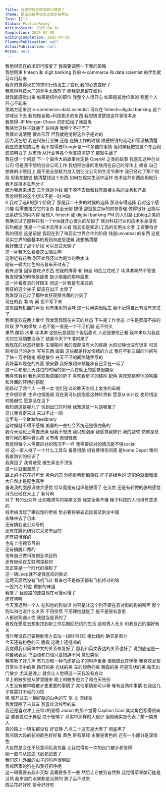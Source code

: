 ```yaml
---
Title: 我觉得现在的求职行情变了
Theme: 把话说给宇宙听之散步随手记
Tags: []()
Status: PublishReady
WritingStart: 2025-04-30
Completion: 2025-04-30
EditingCompletion: 2025-04-30
PlannedPublication: null
ActualPublication: null
Notes: null
---    
```

我觉得现在的求职行情变了 我需要调整一下我的策略    
我想侧重 fintech 和 digit banking 我的 e-commerce 和 data scientist 的优势就可以用起来    
我真的觉得现在的求职行情发生了变化 我的心态变好了     
我觉得科技大厂的竞争太激烈了 而我更想留在纽约    
就我能感觉出来 如果是纽约的职位 我整个人很开心 如果是其他位置的 我整个人开心不起来    
策略方面来说 e-commerce+data scientist 可以在 fintech+digital banking 这个领域坐下去 我想做金融+科技相关的东西 我想搞清楚钱这件事情本身    
我觉得 JP Morgan Chase 的职位给了我启发    
我感觉这样子就通了 说得通 我整个不拧巴了    
我很难说清楚 很难形容 但我就是觉得这样子是对的    
因为我在想 我在科技行业搞 还是 在搞工作的时候 顺便把钱的流动和管理搞清楚 我显然更想搞后者 我不觉得去Google是一件多酷的事情 但如果我把钱这个东西彻底搞明白了 从市场 从行业等各个角度搞清楚了 那就牛逼了     
我在想一个问题 下一个最伟大的故事肯定是 OpenAI 之类的故事 我喜欢这种创业公司 但是我不想给创业公司工作 我想把创业的思维用在自己的写作上 或者 自己想做的小项目上 而不是全部精力投入到创业公司的生活节奏中 我已经过了那个阶段 但我想搞钱 搞清楚钱这个东西 如何在现实生活中运作 技术这种东西能用就行 我不是技术狂热分子    
因为我想来想去 工作就是为钱 那干嘛不去做和钱有直接关系的业务和产品    
我觉得我的这个想法不是一时冲动    
A 我过了选B的那个阶段了 那是我二十岁的时候的选择 那没有得选择 我对这个感兴趣 就需要接受它的复杂 甚至无聊 搞懂 那就是之际的财务管理 做得很好 且能写出系统性的内内容 给想入 fintech 或 digital banking PM 的人引路 出blog之类的 我确实过了那种只有一个title就开心很久的阶段了 我对科技行业和技术本身没有狂热痴迷 我是一个技术实用主义者 我其实是知识/工具的实用主义者 工资要符合我的预期 这是前提 我现在到了和现实世界合作的阶段 钱是universal 的东西 这是现实世界的最基本的规则和底层逻辑 我想搞清楚    
我好像过了那个阶段 可以忍受无聊了    
这一片我怎么看着这么陌生啊    
这附近有花香 刚开始我还以为是谁的香水味    
刚有一辆大红色的吉普车开过去了    
我有点饿 回家要吃点东西 把我的排骨 和 粉丝 和西兰花吃了 冰淇淋果然不管饱    
我发现饿的时候是疲累 缺少能量的那种疲累    
这一片看着真的好陌生 但这一片我是有来过的    
我穿的这个袜子 脚底在出汗 太厚了    
我发现自己过了那种疯狂观察外面的时刻了    
现在的我 看 听 闻 但不写下来    
这周围有机器的声音 也有果树的香味 这一片确实很陌生 我不记得自己有没有来过了    
我很喜欢在晚上散步 我发现我现在白天的状态 下午是工作状态 上午是萎靡不振的阶段 梦气的缘故 人也不能一直是一个干活机器 这不持久     
果然 酸奶 水果 冰淇淋 这些玩意就是个饭后甜点 人还是要吃正餐 我本来以为我这次的生理期要泡汤了 结果今天下午准时来了     
我现在的状态好很多 生理期间 我的腹部没有大的疼痛 大的动静也没有很多 可见聆听自己的身体 写写东西 画画 这些都是抒发情绪的方式 我在不到三周的时间写了快十万字随笔 都是散步 白天干活的间隙随手写的    
我好喜欢现在的外面 很安静 我好像越来越能和自己呆在一起了    
这一片和前几天路过的时候的那一片在晚上的感觉很类似    
我喜欢看树 我也喜欢看周围的房子 喜欢看房子的结构 配色 喜欢观察整体的氛围 和外面的环境的搭配    
刚路过了两个人 一男一女 他们在谈论昨天主街上发生的车祸    
生命很珍贵 生命也很脆弱 现在我可以拥抱着这种珍贵新 愿意从长计议 也珍惜这种脆弱性 愿意活在当下    
我知道这是哪儿了 快到出口的时候 我知道这一片是哪里了     
这儿我肯定来过 来过不止一回    
这里有一个littlefreelibrary    
这时候就不得不感慨 美国的一些社会系统还是很完备的    
我今天理论上需要洗澡 但我不想洗 我只想泡澡 我感觉我缺钙 我的腿软 仿佛是感冒时候的那种骨头疼 关节疼 但很轻微    
我觉得每个人需要应对的情况不一样 我需要应对的情况是不够social     
哇 这一家人搞了一个什么工具车 看着很酷 很有赛博空间感 是home Depot 租的 我看到它的标识了    
我真饿了 我胃难受 维生素也不顶饭    
这一片就很熟悉了    
路上的小花花好可爱 黄色的芯 外圈是紫粉偏深红 杆子是绿色的 这配色就很和谐 大自然才是配色高手    
虽说我的腹部没啥大感觉 但毕竟是有组织是脱落了 在流血 还是有轻微的胀的感觉    
月亮已经在天上了 新月啊     
对了 有的公众号 比如若道写的星座文章 我完全看不懂 锤子科技的人也挺有意思的  
钱老板当起了攀岩馆的老板 势必要将攀岩运动普及到全中国  
宋殊林去了日本  
还有搞若道公众号的  
还有在腾讯研究院采访节目的  
还有搞博客的  
也有上电视节目的  
还有搞脱口秀的  
也有自己做科技创业项目的  
还有继续在互联网深耕的  
反正算是一个时代的缩影了    
这一辆Jeep就不是我喜欢的款式    
这两天居然没有飞机飞过 看来也不是每天都有飞机经过的嘛    
一股汽油 轮胎 塑胶的味道     
我累了 我走路的速度现在可慢可慢了    
还有狗叫     
今天我遇到一个人 在和他的狗说话 内容是让这个狗不要在意对街的狗的叫声 那个狗叫和他没什么关系 不用惊慌 不用理他就是了 是不是很有意思    
人都说狗通人性 我就当是真的了    
我现在愿意去想象找到新工作后搬回纽约的生活 这和男人无关 和我自己的偏好有关     
当时我说自己要搬到南方去住一段时间 DE 相比纽约 确实是南方    
今天还有粉色的云 晚霞 这晚上还挺凉的    
我觉得我和简体中文的关系修复好了 那我和英文表达的关系也好了 说到底这是一种自我表达 书面语和口语只是措辞不同 意思类似    
我咳嗽了好几声 有几次和一种鸟还是虫子的叫声重叠 很像彼此在伴奏 我喜欢发型日常生活中的美 路灯的美 光线的美 车的颜色的美 晚霞的美 月亮形状的美 每天出门散步 尤其是晚上 就会让人觉得这一天我没有白过     
早上的散步是从梦里醒来 晚上的散步是为了和白天告别     
人生没有被早晚散步更重要的事情了 其他事情都可以等 唯有这两件事情 在我这几乎算雷打不动的习惯    
哇 感开过去一辆好酷的白色的车 宽 长 流线型    
我发现除了吉普车 我喜欢流线型的车    
我还是喜欢冲上云霄2的剧情  Jadon 的那个觉得 Caption Cool 其实角色写得很典型 或者说过于典型 过于极端了 现实中那样的人很少 但他确实是代表了某一类男人    
真的路上一辆车都没有 好安静 八点二十这天是大黑了 彻底黑了    
我邻居大妈的花的颜色好好看 黄色 带有草绿 主要是黄色的 还有一小部分是深绿色    
大自然总会在不经意间给我惊喜 让我觉得每一次的出门散步都值得    
刚一直鸟从这边飞到那边去了     
我们这儿外面的虫子的叫声很明显    
我邻居家的狗在和我打招呼呢     
这一周需要去超市买梨 我需要多买一些 然后让它放到自然熟 我觉得苹果酸可能是没熟 超市卖的水果都是没熟的 熟了运不过来     
西兰花好好吃 排骨好好吃     

